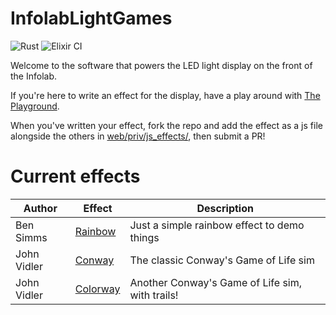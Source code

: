 # InfolabLightGames

![Rust](https://github.com/lancaster-university/infolab-lights/workflows/Rust/badge.svg)
![Elixir CI](https://github.com/lancaster-university/infolab-lights/workflows/Elixir%20CI/badge.svg)

Welcome to the software that powers the LED light display on the front of the
Infolab.


If you're here to write an effect for the display, have a play around with [The
Playground](https://infolab21-lights.lancs.ac.uk/playground).

When you've written your effect, fork the repo and add the effect as a js file
alongside the others in [web/priv/js_effects/](web/priv/js_effects/), then
submit a PR!


# Current effects

| Author      | Effect                                      | Description                                     |
|-------------|---------------------------------------------|-------------------------------------------------|
| Ben Simms   | [Rainbow](web/priv/js_effects/rainbow.js)   | Just a simple rainbow effect to demo things     |
| John Vidler | [Conway](web/priv/js_effects/conway.js)     | The classic Conway's Game of Life sim           |
| John Vidler | [Colorway](web/priv/js_effects/colorway.js) | Another Conway's Game of Life sim, with trails! |
